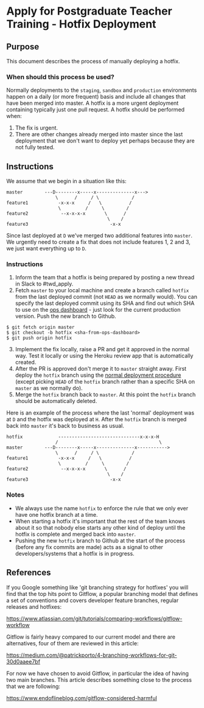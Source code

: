 # Apply for Postgraduate Teacher Training - Hotfix Deployment

## Purpose

This document describes the process of manually deploying a hotfix.

### When should this process be used?

Normally deployments to the `staging`, `sandbox` and `production` environments
happen on a daily (or more frequent) basis and include all changes that
have been merged into master. A hotfix is a more urgent deployment
containing typically just one pull request. A hotfix should be performed
when:

1. The fix is urgent.
2. There are other changes already merged into master since the last
   deployment that we don't want to deploy yet perhaps because they are
   not fully tested.

## Instructions

We assume that we begin in a situation like this:

```
master        ---D--------x-----x--------------x--->
                  \      /     / \            /
feature1           -x-x-x     /   \          /
                   \         /     \        /
feature2            --x-x-x-x       \      /
                                     \    /
feature3                              -x-x
```

Since last deployed at `D` we've merged two additional features into
`master`. We urgently need to create a fix that does not include
features 1, 2 and 3, we just want everything up to `D`.

### Instructions

1. Inform the team that a hotfix is being prepared by posting a new
   thread in Slack to #twd_apply.
2. Fetch `master` to your local machine and create a branch called
   `hotfix` from the last deployed commit (not `HEAD` as we normally
   would). You can specify the last deployed commit using its SHA and
   find out which SHA to use on the
   [ops dashboard](https://apply-ops-dashboard.herokuapp.com/) - just
   look for the current production version. Push the new branch to Github.

  ```
  $ git fetch origin master
  $ git checkout -b hotfix <sha-from-ops-dashboard>
  $ git push origin hotfix
  ```

3. Implement the fix locally, raise a PR and get it approved in the
   normal way. Test it locally or using the Heroku review app that is
   automatically created.
4. After the PR is approved don't merge it to `master` straight away.
   First deploy the `hotfix` branch using the [normal deployment
   procedure](deployment.md) (except picking `HEAD` of the
   `hotfix` branch rather than a specific SHA on `master` as we normally
   do).
5. Merge the `hotfix` branch back to `master`. At this point the `hotfix`
   branch should be automatically deleted.

Here is an example of the process where the last 'normal' deployment was
at `D` and the hotfix was deployed at `H`. After the `hotfix` branch is
merged back into `master` it's back to business as usual.

```
hotfix             ------------------------------x-x-x-H
                  /                                     \
master        ---D--------x-----x--------------x----------->
                  \      /     / \            /
feature1           -x-x-x     /   \          /
                   \         /     \        /
feature2            --x-x-x-x       \      /
                                     \    /
feature3                              -x-x
```

### Notes
- We always use the name `hotfix` to enforce the rule that we only
  ever have one hotfix branch at a time.
- When starting a hotfix it's important that the rest of the team knows
  about it so that nobody else starts any other kind of deploy until
  the hotfix is complete and merged back into `master`.
- Pushing the new `hotfix` branch to Github at the start of the
  process (before any fix commits are made) acts as a signal to other
  developers/systems that a hotfix is in progress.

## References

If you Google something like 'git branching strategy for hotfixes' you
will find that the top hits point to Gitflow, a popular branching model
that defines a set of conventions and covers developer feature branches,
regular releases and hotfixes:

https://www.atlassian.com/git/tutorials/comparing-workflows/gitflow-workflow

Gitflow is fairly heavy compared to our current model and there are
alternatives, four of them are reviewed in this article:

https://medium.com/@patrickporto/4-branching-workflows-for-git-30d0aaee7bf

For now we have chosen to avoid Gitflow, in particular the idea of
having two main branches. This article describes something close to the
process that we are following:

https://www.endoflineblog.com/gitflow-considered-harmful
